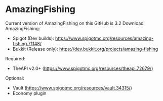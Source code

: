 # AmazingFishing

Current version of AmazingFishing on this GitHub is 3.2
Download AmazingFishing:
  * Spigot (Dev builds): https://www.spigotmc.org/resources/amazing-fishing.71148/
  * Bukkit (Release only): https://dev.bukkit.org/projects/amazing-fishing

Required:
  * TheAPI v2.0+ (https://www.spigotmc.org/resources/theapi.72679/)

Optional:
  * Vault (https://www.spigotmc.org/resources/vault.34315/)
  * Economy plugin
